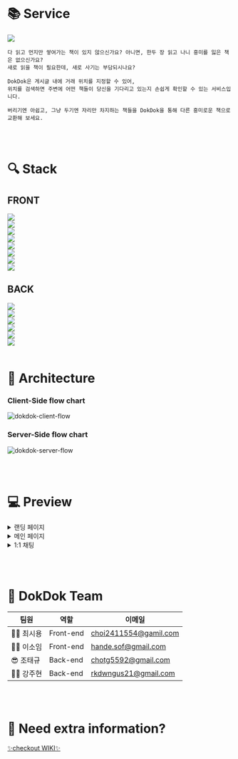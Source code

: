 # :books: Service

![](https://i.imgur.com/qmkYDGt.png)

```
다 읽고 먼지만 쌓여가는 책이 있지 않으신가요? 아니면, 한두 장 읽고 나니 흥미를 잃은 책은 없으신가요?
새로 읽을 책이 필요한데, 새로 사기는 부담되시나요?

DokDok은 게시글 내에 거래 위치를 지정할 수 있어, 
위치를 검색하면 주변에 어떤 책들이 당신을 기다리고 있는지 손쉽게 확인할 수 있는 서비스입니다.

버리기엔 아쉽고, 그냥 두기엔 자리만 차지하는 책들을 DokDok을 통해 다른 흥미로운 책으로 교환해 보세요.
```

</br></br>
# 🔍️  Stack

## FRONT
![](https://img.shields.io/badge/FRONT-REACT-9cf?style=for-the-badge&logo=react)  
![](https://img.shields.io/badge/FRONT-REACT_HOOKS-9cf?style=for-the-badge&logo=react)   
![](https://img.shields.io/badge/FRONT-REACT_ROUTER-CA4245?style=for-the-badge&logo=react-router)   
![](https://img.shields.io/badge/FRONT-REDUX-764ABC?style=for-the-badge&logo=redux)  
![](https://img.shields.io/badge/FRONT-axios-blueviolet?style=for-the-badge&logo=appveyor)  
![](https://img.shields.io/badge/FRONT-scss-CC6699?style=for-the-badge&logo=sass)   
![](https://img.shields.io/badge/FRONT-styled_components-DB7093?style=for-the-badge&logo=styled-components)   
![](https://img.shields.io/badge/FRONT-socket.io_client-010101?style=for-the-badge&logo=socket-dot-io)
</br>

## BACK
![](https://img.shields.io/badge/BACK-node.js-339933?style=for-the-badge&logo=node-dot-js)   
![](https://img.shields.io/badge/BACK-Express_js-FFDA44?style=for-the-badge&logo=express)   
![](https://img.shields.io/badge/BACK-Sequelize-258FFA?style=for-the-badge&logo=appveyor)   
![](https://img.shields.io/badge/BACK-MySQL-4479A1?style=for-the-badge&logo=mysql)   
![](https://img.shields.io/badge/BACK-JWT-000000?style=for-the-badge&logo=json-web-tokens)  
![](https://img.shields.io/badge/BACK-socket.io-010101?style=for-the-badge&logo=socket-dot-io)
</br></br>



# 🔨 Architecture
### Client-Side flow chart
![dokdok-client-flow](https://user-images.githubusercontent.com/49504411/120735340-6726f400-c525-11eb-9203-e6ab45996eea.png)

### Server-Side flow chart
![dokdok-server-flow](https://user-images.githubusercontent.com/49504411/120735349-6aba7b00-c525-11eb-8b1b-36422ba289d0.png)


</br></br>

# :computer: Preview

<details>
<summary>랜딩 페이지</summary>

![랜딩 페이지](https://user-images.githubusercontent.com/57238458/120754273-6606be80-c547-11eb-8845-bbc0198618fd.gif)

</details>


<details>
<summary>메인 페이지</summary>

![메인 페이지](https://user-images.githubusercontent.com/57238458/120758216-838a5700-c54c-11eb-89c2-fffc82071096.gif)

</details>


<details>
<summary>1:1 채팅</summary>

![1-1채팅](https://user-images.githubusercontent.com/57238458/120758255-913fdc80-c54c-11eb-885f-6ee6b1893eec.gif)

</details>

</br></br>

# 🤝 DokDok Team
   
|팀원|역할|이메일|
|-----|-----|-----|
|👨‍💻 최시용|Front-end|choi2411554@gamil.com|
|👩‍💻 이소임|Front-end|hande.sof@gmail.com|
|😎 조태규|Back-end|chotg5592@gmail.com|
|👨‍💻 강주현|Back-end|rkdwngus21@gmail.com|

</br></br>

# 🧐 Need extra information?
[✨checkout WIKI✨](https://github.com/codestates/DokDok-client/wiki)

</br></br>
